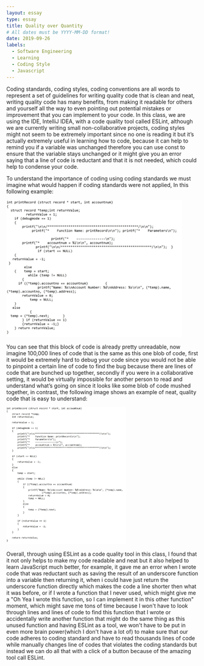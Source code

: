 ```yaml
---
layout: essay
type: essay
title: Quality over Quantity
# All dates must be YYYY-MM-DD format!
date: 2019-09-26
labels:
  - Software Engineering
  - Learning
  - Coding Style
  - Javascript
---
```


Coding standards, coding styles, coding conventions are all words to represent a set of guidelines for writing quality code that is clean and neat, writing quality code has many benefits, from making it readable for others and yourself all the way to even pointing out potential mistakes or improvement that you can implement to your code. In this class, we are using the IDE, IntelliJ IDEA, with a code quality tool called ESLint, although we are currently writing small non-collaborative projects, coding styles might not seem to be extremely important since no one is reading it but it’s actually extremely useful in learning how to code, because it can help to remind you if a variable was unchanged therefore you can use const to ensure that the variable stays unchanged or it might give you an error saying that a line of code is reductant and that it is not needed, which could help to condense your code.

To understand the importance of coding using coding standards we must imagine what would happen if coding standards were not applied, In this following example:


<img class="ui image" src="../images/Bad Code.jpg" height="360">

You can see that this block of code is already pretty unreadable, now imagine 100,000 lines of code that is the same as this one blob of code, first it would be extremely hard to debug your code since you would not be able to pinpoint a certain line of code to find the bug because there are lines of code that are bunched up together, secondly if you were in a collaborative setting, it would be virtually impossible for another person to read and understand what’s going on since it looks like some blob of code mushed together, in contrast, the following image shows an example of neat, quality code that is easy to understand:

<img class="ui image" src="../images/Good_Code.jpg" height="360">

Overall, through using ESLint as a code quality tool in this class, I found that it not only helps to make my code readable and neat but it also helped to learn JavaScript much better, for example, it gave me an error when I wrote code that was reductant such as saving the result of an underscore function into a variable then returning it, when i could have just return the underscore function directly which makes the code a line shorter then what it was before, or if I wrote a function that I never used, which might give me a  "Oh Yea I wrote this function, so I can implement it in this other function" moment, which might save me tons of time because I won't have to look through lines and lines of code to find this function that I wrote or accidentally write another function that might do the same thing as this unused function and having ESLint as a tool, we won't have to be put in even more brain power(which I don't have a lot of) to make sure that our code adheres to coding standard and have to read thousands lines of code while manually changes line of codes that violates the coding standards but instead we can do all that with a click of a button because of the amazing tool call ESLint.

